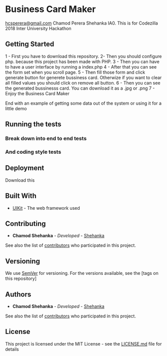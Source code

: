 # Business Card Maker
hcsperera@gmail.com Chamod Perera Shehanka IA0.
This is for Codezilla 2018 Inter University Hackathon

## Getting Started

1 - First you have to download this repository.
2- Then you should configure php. because this project has been made with PHP.
3 - Then you can have to have a user interface by running a index.php 
4 - After that you can see the form set when you scroll page.
5 - Then fill those form and click generate button for generete bussiness card. Otherwize if you want to clear all filled values you should click on remove all button.
6 - Then you can see the generated bussinesss card. You can download it as a .jpg or .png 
7 - Enjoy the Business Card Maker


End with an example of getting some data out of the system or using it for a little demo

## Running the tests



### Break down into end to end tests





### And coding style tests




## Deployment

Download this

## Built With

* [UIKit](https://getuikit.com/) - The web framework used

## Contributing

* **Chamod Shehanka** - *Developed* - [Shehanka](https://github.com/Shehanka)

See also the list of [contributors](https://github.com/codezilla2018/Business-Card-Maker/graphs/contributors) who participated in this project.

## Versioning

We use [SemVer](http://semver.org/) for versioning. For the versions available, see the [tags on this repository] 

## Authors

* **Chamod Shehanka** - *Developed* - [Shehanka](https://github.com/Shehanka)

See also the list of [contributors](https://github.com/codezilla2018/Business-Card-Maker/graphs/contributors) who participated in this project.

## License

This project is licensed under the MIT License - see the [LICENSE.md](Business-Card-Maker/LICENSE.md) file for details
